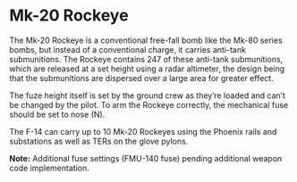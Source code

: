 
# Mk-20 Rockeye
The Mk-20 Rockeye is a conventional free-fall bomb like the Mk-80 series bombs, but instead of a conventional charge, it carries anti-tank submunitions. The Rockeye contains 247 of these anti-tank submunitions, which are released at a set height using a radar altimeter, the design being that the submunitions are dispersed over a large area for greater effect.

The fuze height itself is set by the ground crew as they’re loaded and can’t be changed by the pilot. To arm the Rockeye correctly, the mechanical fuse should be set to nose (N).

The F-14 can carry up to 10 Mk-20 Rockeyes using the Phoenix rails and substations as well as TERs on the glove pylons.

**Note:** Additional fuse settings (FMU-140 fuse) pending additional weapon code implementation.
